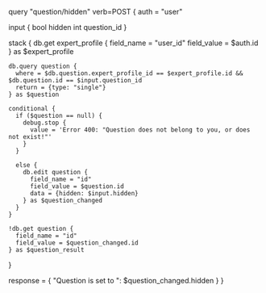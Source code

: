 query "question/hidden" verb=POST {
  auth = "user"

  input {
    bool hidden
    int question_id
  }

  stack {
    db.get expert_profile {
      field_name = "user_id"
      field_value = $auth.id
    } as $expert_profile
  
    db.query question {
      where = $db.question.expert_profile_id == $expert_profile.id && $db.question.id == $input.question_id
      return = {type: "single"}
    } as $question
  
    conditional {
      if ($question == null) {
        debug.stop {
          value = 'Error 400: "Question does not belong to you, or does not exist!"'
        }
      }
    
      else {
        db.edit question {
          field_name = "id"
          field_value = $question.id
          data = {hidden: $input.hidden}
        } as $question_changed
      }
    }
  
    !db.get question {
      field_name = "id"
      field_value = $question_changed.id
    } as $question_result
  }

  response = {
      "Question is set to ": $question_changed.hidden
  }
}